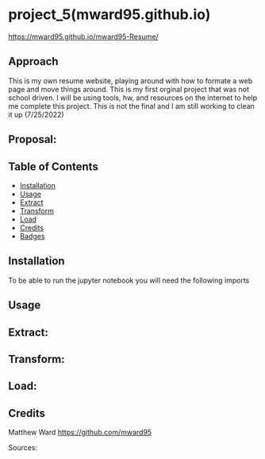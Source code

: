 # project_5(mward95.github.io)
https://mward95.github.io/mward95-Resume/
## Approach

This is my own resume website, playing around with how to formate a web page and move things around. This is my first orginal project that was not school driven. I will be using tools, hw, and resources on the internet to help me complete this project. This is not the final and I am still working to clean it up (7/25/2022)

## Proposal:
 

## Table of Contents

- [Installation](#installation)
- [Usage](#usage)
- [Extract](#extract)
- [Transform](#transform)
- [Load](#load)
- [Credits](#credits)
- [Badges](#badges)
## Installation

To be able to run the jupyter notebook you will need the following imports

## Usage


## Extract: 

## Transform: 

## Load: 


## Credits
Matthew Ward https://github.com/mward95




Sources:

